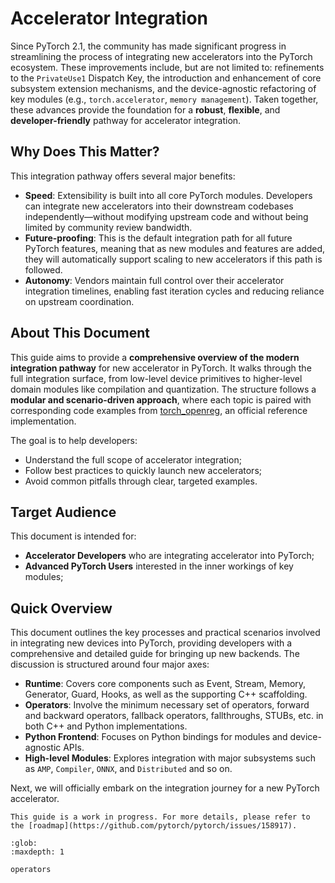 # Accelerator Integration

Since PyTorch 2.1, the community has made significant progress in streamlining the process of integrating new accelerators into the PyTorch ecosystem. These improvements include, but are not limited to: refinements to the `PrivateUse1` Dispatch Key, the introduction and enhancement of core subsystem extension mechanisms, and the device-agnostic refactoring of key modules (e.g., `torch.accelerator`, `memory management`). Taken together, these advances provide the foundation for a **robust**, **flexible**, and **developer-friendly** pathway for accelerator integration.

## Why Does This Matter?

This integration pathway offers several major benefits:

* **Speed**: Extensibility is built into all core PyTorch modules. Developers can integrate new accelerators into their downstream codebases independently—without modifying upstream code and without being limited by community review bandwidth.
* **Future-proofing**: This is the default integration path for all future PyTorch features, meaning that as new modules and features are added, they will automatically support scaling to new accelerators if this path is followed.
* **Autonomy**: Vendors maintain full control over their accelerator integration timelines, enabling fast iteration cycles and reducing reliance on upstream coordination.

## About This Document

This guide aims to provide a **comprehensive overview of the modern integration pathway** for new accelerator in PyTorch. It walks through the full integration surface, from low-level device primitives to higher-level domain modules like compilation and quantization. The structure follows a **modular and scenario-driven approach**, where each topic is paired with corresponding code examples from [torch_openreg][OpenReg URL], an official reference implementation.

The goal is to help developers:

* Understand the full scope of accelerator integration;
* Follow best practices to quickly launch new accelerators;
* Avoid common pitfalls through clear, targeted examples.

## Target Audience

This document is intended for:

* **Accelerator Developers** who are integrating accelerator into PyTorch;
* **Advanced PyTorch Users** interested in the inner workings of key modules;

## Quick Overview

This document outlines the key processes and practical scenarios involved in integrating new devices into PyTorch, providing developers with a comprehensive and detailed guide for bringing up new backends. The discussion is structured around four major axes:

* **Runtime**: Covers core components such as Event, Stream, Memory, Generator, Guard, Hooks, as well as the supporting C++ scaffolding.
* **Operators**: Involve the minimum necessary set of operators, forward and backward operators, fallback operators, fallthroughs, STUBs, etc. in both C++ and Python implementations.
* **Python Frontend**: Focuses on Python bindings for modules and device-agnostic APIs.
* **High-level Modules**: Explores integration with major subsystems such as `AMP`, `Compiler`, `ONNX`, and `Distributed` and so on.

Next, we will officially embark on the integration journey for a new PyTorch accelerator.

```{note}
This guide is a work in progress. For more details, please refer to the [roadmap](https://github.com/pytorch/pytorch/issues/158917).
```

```{toctree}
:glob:
:maxdepth: 1

operators
```

[OpenReg URL]: https://github.com/pytorch/pytorch/tree/main/test/cpp_extensions/open_registration_extension/torch_openreg "OpenReg URL"
